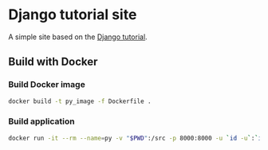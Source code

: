 # Django tutorial site

A simple site based on the [Django tutorial](https://docs.djangoproject.com/en/2.2/intro/tutorial01/).

## Build with Docker

### Build Docker image

```sh
docker build -t py_image -f Dockerfile .
```

### Build application

```sh
docker run -it --rm --name=py -v "$PWD":/src -p 8000:8000 -u `id -u`:`id -g` py_image
```

